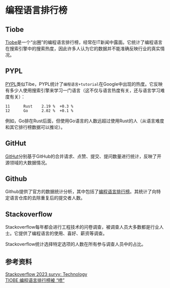 # 编程语言排行榜

## Tiobe

[Tiobe](https://www.tiobe.com/tiobe-index/)是一个“出圈”的编程语言排行榜，经常在IT新闻中露面。它统计了编程语言在搜索引擎中的搜索热度，因此许多人认为它的数据并不能准确反映行业的真实情况。

## PYPL

[PYPL](https://pypl.github.io/PYPL.html)类似Tibe，PYPL统计了`编程语言+tutorial`在Google中出现的热度。它反映有多少人使用搜索引擎来学习一门语言（这不仅与语言热度有关，还与语言学习难度有关）：

```
11		Rust	2.19 %	+0.3 %
12		Go	    2.02 %	+0.1 %
```

例如，Go排在Rust后面，但使用Go语言的人数远超过使用Rust的人（从语言难度和其它排行榜数据可以推论）。
## GitHut

[GitHut](https://madnight.github.io/githut/)分别基于GitHub的合并请求、点赞、提交、提问数量进行统计，反映了开源领域的大数据情况。

## Github

Github提供了官方的数据统计分析，其中包括了[编程语言排行榜](https://innovationgraph.github.com/global-metrics/programming-languages#programming-languages-rankings)。其统计了向特定语言仓库的去除重复后的提交者人数。

## Stackoverflow

Stackoverflow每年都会进行工程技术的问卷调查，被调查人员大多数都是行业人士。它提供了编程语言的使用、喜好、薪资等调查。

Stackoverflow统计选择特定选项的人数在所有参与调查人员中的占比。

## 参考资料

[Stackoverflow 2023 survy: Technology](https://survey.stackoverflow.co/2023/#technology-most-popular-technologies)<br/>
[TIOBE 编程语言排行榜被 “喷”](https://zhuanlan.zhihu.com/p/551550126)<br/>